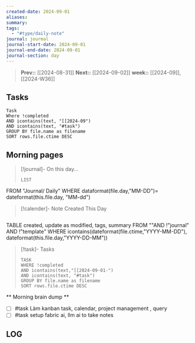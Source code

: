 ```yaml
---
created-date: 2024-09-01
aliases: 
summary: 
tags:
  - "#type/daily-note"
journal: jourmal
journal-start-date: 2024-09-01
journal-end-date: 2024-09-01
journal-section: day
---
```


>**Prev::** [[2024-08-31]]
>**Next::** [[2024-09-02]]
>**week::** [[2024-09]], [[2024-W36]]

## Tasks
```dataview
Task
Where !completed
AND icontains(text, "[[2024-09")
AND icontains(text, "#task")
GROUP BY file.name as filename
SORT rows.file.ctime DESC
```
## Morning pages

>[!journal]- On this day...
>```dataview
>LIST
FROM "Journal/ Daily"
WHERE dataformat(file.day,"MM-DD")= dateformat(this.file.day, "MM-dd")

>[!calender]- Note Created This Day
>```dataview
TABLE created, update as modified, tags, summary
FROM ""AND !"journal" AND !"template"
WHERE icontains(dateformat(file.ctime,"YYYY-MM-DD"), dateformat(this.file.day,"YYYY-DD-MM"))

>[!task]- Tasks
>```dataview
>TASK
>WHERE !completed
>AND icontains(text,"[[2024-09-01-")
>AND icontains(text, "#task")
>GROUP BY file.name as filename
>SORT rows.file.ctime DESC
>```


** Morning brain dump **

- [  ] #task Làm kanban task, calendar, project management , query 
- [  ] #task setup fabric ai, llm ai to take notes

## LOG

